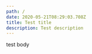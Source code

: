 ```yaml
---
path: /
date: 2020-05-21T08:29:03.708Z
title: Test title
description: Test description
---
```

test body